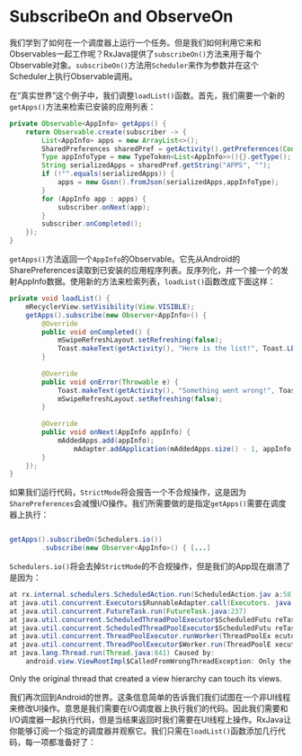 # SubscribeOn and ObserveOn

我们学到了如何在一个调度器上运行一个任务。但是我们如何利用它来和Observables一起工作呢？RxJava提供了`subscribeOn()`方法来用于每个Observable对象。`subscribeOn()`方法用`Scheduler`来作为参数并在这个Scheduler上执行Observable调用。

在“真实世界”这个例子中，我们调整`loadList()`函数。首先，我们需要一个新的`getApps()`方法来检索已安装的应用列表：

```java
private Observable<AppInfo> getApps() { 
    return Observable.create(subscriber -> {
        List<AppInfo> apps = new ArrayList<>();
        SharedPreferences sharedPref = getActivity().getPreferences(Context.MODE_PRIVATE);
        Type appInfoType = new TypeToken<List<AppInfo>>(){}.getType();
        String serializedApps = sharedPref.getString("APPS", "");
        if (!"".equals(serializedApps)) {
            apps = new Gson().fromJson(serializedApps,appInfoType); 
        }
        for (AppInfo app : apps) {
            subscriber.onNext(app);
        }
        subscriber.onCompleted(); 
    });
}
```
`getApps()`方法返回一个`AppInfo`的Observable。它先从Android的SharePreferences读取到已安装的应用程序列表。反序列化，并一个接一个的发射AppInfo数据。使用新的方法来检索列表，`loadList()`函数改成下面这样：
```java
private void loadList() {
    mRecyclerView.setVisibility(View.VISIBLE);
    getApps().subscribe(new Observer<AppInfo>() {
        @Override
        public void onCompleted() {
            mSwipeRefreshLayout.setRefreshing(false);
            Toast.makeText(getActivity(), "Here is the list!", Toast.LENGTH_LONG).show();
        }
        
        @Override
        public void onError(Throwable e) {
            Toast.makeText(getActivity(), "Something went wrong!", Toast.LENGTH_SHORT).show();
            mSwipeRefreshLayout.setRefreshing(false);
        }
        
        @Override
        public void onNext(AppInfo appInfo) {
            mAddedApps.add(appInfo);
                mAdapter.addApplication(mAddedApps.size() - 1, appInfo);
        } 
    });
}
```
如果我们运行代码，`StrictMode`将会报告一个不合规操作，这是因为`SharePreferences`会减慢I/O操作。我们所需要做的是指定`getApps()`需要在调度器上执行：

```java

getApps().subscribeOn(Schedulers.io())
        .subscribe(new Observer<AppInfo>() { [...]
```
`Schedulers.io()`将会去掉`StrictMode`的不合规操作，但是我们的App现在崩溃了是因为：
```java
at rx.internal.schedulers.ScheduledAction.run(ScheduledAction.jav a:58)
at java.util.concurrent.Executors$RunnableAdapter.call(Executors. java:422)
at java.util.concurrent.FutureTask.run(FutureTask.java:237) 
at java.util.concurrent.ScheduledThreadPoolExecutor$ScheduledFutu reTask.access$201(ScheduledThreadPoolExecutor.java:152)
at java.util.concurrent.ScheduledThreadPoolExecutor$ScheduledFutu reTask.run(ScheduledThreadPoolExecutor.java:265)
at java.util.concurrent.ThreadPoolExecutor.runWorker(ThreadPoolEx ecutor.java:1112)
at java.util.concurrent.ThreadPoolExecutor$Worker.run(ThreadPoolE xecutor.java:587)
at java.lang.Thread.run(Thread.java:841) Caused by:
    android.view.ViewRootImpl$CalledFromWrongThreadException: Only the original thread that created a view hierarchy can touch its views.

```
Only the original thread that created a view hierarchy can touch its views.

我们再次回到Android的世界。这条信息简单的告诉我们我们试图在一个非UI线程来修改UI操作。意思是我们需要在I/O调度器上执行我们的代码。因此我们需要和I/O调度器一起执行代码，但是当结果返回时我们需要在UI线程上操作。RxJava让你能够订阅一个指定的调度器并观察它。我们只需在`loadList()`函数添加几行代码，每一项都准备好了：


































































